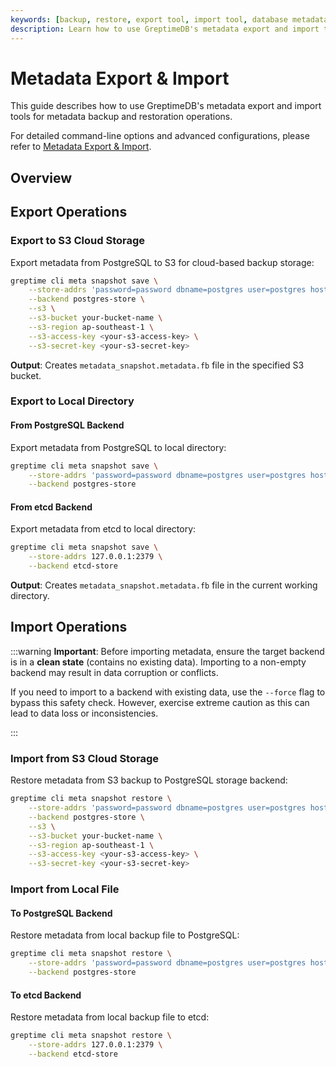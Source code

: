 ```yaml
---
keywords: [backup, restore, export tool, import tool, database metadata backup, medata restoration, command line tool, disaster recovery]
description: Learn how to use GreptimeDB's metadata export and import tools for backing up and restoring database metadata, including comprehensive examples and best practices
---
```


# Metadata Export & Import

This guide describes how to use GreptimeDB's metadata export and import tools for metadata backup and restoration operations.

For detailed command-line options and advanced configurations, please refer to [Metadata Export & Import](/reference/command-lines/utilities/metadata.md).

## Overview

## Export Operations

### Export to S3 Cloud Storage

Export metadata from PostgreSQL to S3 for cloud-based backup storage:

```bash
greptime cli meta snapshot save \
    --store-addrs 'password=password dbname=postgres user=postgres host=localhost port=5432' \
    --backend postgres-store \
    --s3 \
    --s3-bucket your-bucket-name \
    --s3-region ap-southeast-1 \
    --s3-access-key <your-s3-access-key> \
    --s3-secret-key <your-s3-secret-key>
```

**Output**: Creates `metadata_snapshot.metadata.fb` file in the specified S3 bucket.

### Export to Local Directory

#### From PostgreSQL Backend

Export metadata from PostgreSQL to local directory:

```bash
greptime cli meta snapshot save \
    --store-addrs 'password=password dbname=postgres user=postgres host=localhost port=5432' \
    --backend postgres-store
```

#### From etcd Backend

Export metadata from etcd to local directory:

```bash
greptime cli meta snapshot save \
    --store-addrs 127.0.0.1:2379 \
    --backend etcd-store
```

**Output**: Creates `metadata_snapshot.metadata.fb` file in the current working directory.

## Import Operations

:::warning
**Important**: Before importing metadata, ensure the target backend is in a **clean state** (contains no existing data). Importing to a non-empty backend may result in data corruption or conflicts. 

If you need to import to a backend with existing data, use the `--force` flag to bypass this safety check. However, exercise extreme caution as this can lead to data loss or inconsistencies.

:::

### Import from S3 Cloud Storage

Restore metadata from S3 backup to PostgreSQL storage backend:

```bash
greptime cli meta snapshot restore \
    --store-addrs 'password=password dbname=postgres user=postgres host=localhost port=5432' \
    --backend postgres-store \
    --s3 \
    --s3-bucket your-bucket-name \
    --s3-region ap-southeast-1 \
    --s3-access-key <your-s3-access-key> \
    --s3-secret-key <your-s3-secret-key>
```

### Import from Local File

#### To PostgreSQL Backend

Restore metadata from local backup file to PostgreSQL:

```bash
greptime cli meta snapshot restore \
    --store-addrs 'password=password dbname=postgres user=postgres host=localhost port=5432' \
    --backend postgres-store
```

#### To etcd Backend

Restore metadata from local backup file to etcd:

```bash
greptime cli meta snapshot restore \
    --store-addrs 127.0.0.1:2379 \
    --backend etcd-store
```